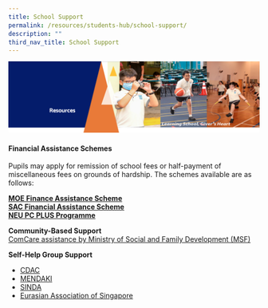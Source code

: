 ```yaml
---
title: School Support
permalink: /resources/students-hub/school-support/
description: ""
third_nav_title: School Support
---
```

<img src="/images/Resourcesheader2.png">
<h4><strong>Financial Assistance Schemes</strong></h4>
<p>Pupils may apply for remission of school fees or half-payment of miscellaneous fees on grounds of hardship. The schemes available are as follows:&nbsp;</p>
<p><strong><a href="/resources/students-hub/school-support/moe-finance-assistance-scheme" target="">MOE Finance Assistance Scheme</a><br /></strong><a href="/resources/students-hub/school-support/sac-financial-assistance-scheme" target=""><strong>SAC Financial Assistance Scheme</strong></a><br /><a href="/resources/students-hub/school-support/neu-pc-plus-programme" target=""><strong>NEU PC PLUS Programme</strong></a></p>
<p><strong>Community-Based Support<br /></strong><a href="http://app.msf.gov.sg/ComCare.aspx" target="_blank" rel="noopener">ComCare assistance by Ministry of Social and Family Development (MSF)</a></p>
<p><strong>Self-Help Group Support</strong></p>
<ul>
<li><a href="https://www.cdac.org.sg/en/" target="_blank" rel="noopener">CDAC</a></li>
<li><a href="https://www.mendaki.org.sg/" target="_blank" rel="noopener">MENDAKI</a></li>
<li><a href="http://www.sinda.org.sg/" target="_blank" rel="noopener">SINDA</a></li>
<li><a href="http://www.eurasians.org.sg/" target="_blank" rel="noopener">Eurasian Association of Singapore</a></li>
</ul>